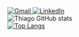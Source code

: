 <a href="mailto:tar27252@gmail.com">
  <img src="https://img.shields.io/badge/Gmail-D14836?style=for-the-badge&logo=gmail&logoColor=white" alt="Gmail"/>
</a>

<a href="https://www.linkedin.com/in/thiago-rodrigues-622019132/">
  <img src="https://img.shields.io/badge/LinkedIn-0077B5?style=for-the-badge&logo=linkedin&logoColor=white" alt="LinkedIn"/>
</a>

<div style="width: 200px;">
  <img src="https://github-readme-stats.vercel.app/api?username=ThiagoAraujoR&show_icons=true&theme=darcula" alt="Thiago GitHub stats"/>
  <a href="https://github.com/ThiagoAraujoR/github-readme-stats">
    <img src="https://github-readme-stats.vercel.app/api/top-langs/?username=ThiagoAraujoR&langs_count=8" alt="Top Langs"/>
  </a>
</div>
